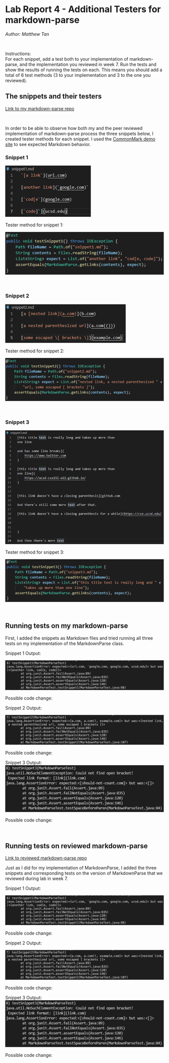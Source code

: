 # Lab Report 4 - Additional Testers for markdown-parse
*Author: Matthew Tan*

<br>

Instructions: <br>
For each snippet, add a test both to your implementation of markdown-parse, and the implementation you reviewed in week 7. Run the tests and show the results of running the tests on each. This means you should add a total of 6 test methods (3 to your implementation and 3 to the one you reviewed).

## The snippets and their testers

<a target="_blank" rel="noopener noreferrer" href="https://github.com/Tantime/markdown-parse">Link to my markdown-parse repo</a>


<br>

In order to be able to observe how both my and the peer reviewed implementation of markdown-parse process the three snippets below, I created tester methods for each snippet. I used the <a target="_blank" rel="noopener norefferer" href="https://spec.commonmark.org/dingus/">CommonMark demo site</a> to see expected Markdown behavior.

### Snippet 1

![snippet 1](lab4-pngs/snippet1.png)

Tester method for snippet 1:

![snippet 1 tester](lab4-pngs/snippet1-test.png)

<br>

### Snippet 2

![snippet 2](lab4-pngs/snippet2.png)

Tester method for snippet 2:

![snippet 2 tester](lab4-pngs/snippet2-test.png)

<br>

### Snippet 3

![snippet 3](lab4-pngs/snippet3.png)

Tester method for snippet 3:

![snippet 3 tester](lab4-pngs/snippet3-test.png)

<br>

## Running tests on my markdown-parse

First, I added the snippets as Markdown files and tried running all three tests on my implementation of the MarkdownParse class.

Snippet 1 Output:

![snippet 1 tester output](lab4-pngs/snippet1-test-fail.png)

Possible code change: 


Snippet 2 Output:

![snippet 2 tester](lab4-pngs/snippet2-test-fail.png)

Possible code change:


Snippet 3 Output:
![snippet 3 tester](lab4-pngs/snippet3-test-fail.png)

Possible code change:

<br>

## Running tests on reviewed markdown-parse

<a target="_blank" rel="noopener noreferrer" href="">Link to reviewed markdown-parse repo</a>

Just as I did for my implementation of MarkdownParse, I added the three snippets and corresponding tests on the version of MarkdownParse that we reviewed during lab in week 7.

Snippet 1 Output:

![snippet 1 tester output](lab4-pngs/snippet1-test-fail.png)

Possible code change: 


Snippet 2 Output:

![snippet 2 tester](lab4-pngs/snippet2-test-fail.png)

Possible code change:


Snippet 3 Output:
![snippet 3 tester](lab4-pngs/snippet3-test-fail.png)

Possible code change:

<br>
